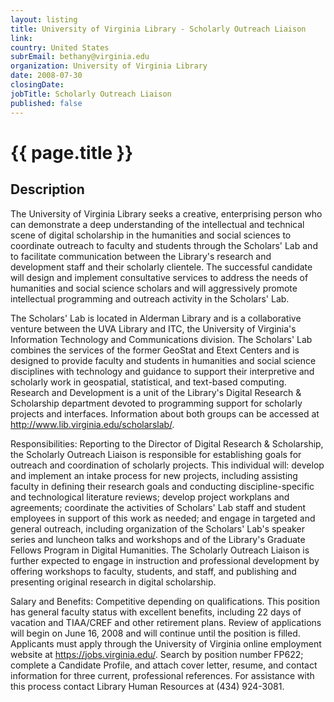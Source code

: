 ```yaml
---
layout: listing
title: University of Virginia Library - Scholarly Outreach Liaison
link:
country: United States
subrEmail: bethany@virginia.edu
organization: University of Virginia Library 
date: 2008-07-30
closingDate: 
jobTitle: Scholarly Outreach Liaison
published: false
---
```



# {{ page.title }}

## Description





<p>The University of Virginia Library seeks a creative, enterprising
person who can demonstrate a deep understanding of the intellectual
and technical scene of digital scholarship in the humanities and
social sciences to coordinate outreach to faculty and students
through the Scholars' Lab and to facilitate communication between the
Library's research and development staff and their scholarly
clientele. The successful candidate will design and implement
consultative services to address the needs of humanities and social
science scholars and will aggressively promote intellectual
programming and outreach activity in the Scholars' Lab.</p>

<p>The Scholars' Lab is located in Alderman Library and is a
collaborative venture between the UVA Library and ITC, the University
of Virginia's Information Technology and Communications division. The
Scholars' Lab combines the services of the former GeoStat and Etext
Centers and is designed to provide faculty and students in humanities
and social science disciplines with technology and guidance to
support their interpretive and scholarly work in geospatial,
statistical, and text-based computing. Research and Development is a
unit of the Library's Digital Research & Scholarship department
devoted to programming support for scholarly projects and interfaces.
Information about both groups can be accessed at
<a href="http://www.lib.virginia.edu/scholarslab/">http://www.lib.virginia.edu/scholarslab/</a>.</p>

<p>Responsibilities: Reporting to the Director of Digital Research &
Scholarship, the Scholarly Outreach Liaison is responsible for
establishing goals for outreach and coordination of scholarly
projects. This individual will: develop and implement an intake
process for new projects, including assisting faculty in defining
their research goals and conducting discipline-specific and
technological literature reviews; develop project workplans and
agreements; coordinate the activities of Scholars' Lab staff and
student employees in support of this work as needed; and engage in
targeted and general outreach, including organization of the
Scholars' Lab's speaker series and luncheon talks and workshops and
of the Library's Graduate Fellows Program in Digital Humanities. The
Scholarly Outreach Liaison is further expected to engage in
instruction and professional development by offering workshops to
faculty, students, and staff, and publishing and presenting original
research in digital scholarship.</p>

<p>Salary and Benefits: Competitive depending on qualifications. This
position has general faculty status with excellent benefits,
including 22 days of vacation and TIAA/CREF and other retirement
plans. Review of applications will begin on June 16, 2008 and will
continue until the position is filled. Applicants must apply through
the University of Virginia online employment website at
<a href="https://jobs.virginia.edu/">https://jobs.virginia.edu/</a>. Search by
position number FP622; complete a Candidate Profile, and attach cover
letter, resume, and contact information for three current,
professional references. For assistance with this process contact
Library Human Resources at (434) 924-3081.</p>

